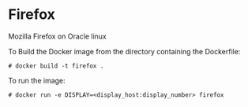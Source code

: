 # Firefox
Mozilla Firefox on Oracle linux

To Build the Docker image from the directory containing the Dockerfile:

```
# docker build -t firefox .
```

To run the image:

```
# docker run -e DISPLAY=<display_host:display_number> firefox
```

